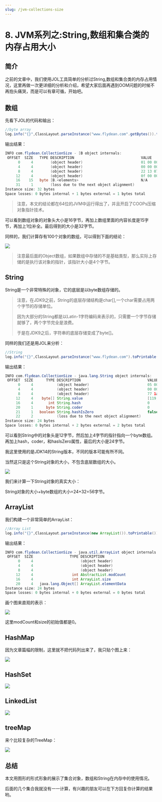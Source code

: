 ```yaml
---
slug: /jvm-collections-size
---
```


# 8. JVM系列之:String,数组和集合类的内存占用大小

## 简介

之前的文章中，我们使用JOL工具简单的分析过String,数组和集合类的内存占用情况，这里再做一次更详细的分析和介绍，希望大家后面再遇到OOM问题的时候不再抱头痛哭，而是可以有章可循，开始吧。

## 数组

先看下JOL的代码和输出：

~~~java
//byte array
log.info("{}",ClassLayout.parseInstance("www.flydean.com".getBytes()).toPrintable());
~~~

输出结果：

~~~java
INFO com.flydean.CollectionSize - [B object internals:
 OFFSET  SIZE   TYPE DESCRIPTION                               VALUE
      0     4        (object header)                           01 00 00 00 (00000001 00000000 00000000 00000000) (1)
      4     4        (object header)                           00 00 00 00 (00000000 00000000 00000000 00000000) (0)
      8     4        (object header)                           22 13 07 00 (00100010 00010011 00000111 00000000) (463650)
     12     4        (object header)                           0f 00 00 00 (00001111 00000000 00000000 00000000) (15)
     16    15   byte [B.<elements>                             N/A
     31     1        (loss due to the next object alignment)
Instance size: 32 bytes
Space losses: 0 bytes internal + 1 bytes external = 1 bytes total
~~~

> 注意，本文的结论都在64位的JVM中运行得出了，并且开启了COOPs压缩对象指针技术。

可以看到数组对象的对象头大小是16字节，再加上数组里面的内容长度是15字节，再加上1位补全。最后得到的大小是32字节。

同样的，我们计算存有100个对象的数组，可以得到下面的结论：

![](https://img-blog.csdnimg.cn/20200618160037868.png?x-oss-process=image/watermark,type_ZmFuZ3poZW5naGVpdGk,shadow_0,text_aHR0cDovL3d3dy5mbHlkZWFuLmNvbQ==,size_35,color_8F8F8F,t_70)

> 注意最后面的Object数组，如果数组中存储的不是基础类型，那么实际上存储的是执行该对象的指针，该指针大小是4个字节。

## String

String是一个非常特殊的对象，它的底层是以byte数组存储的。

> 注意，在JDK9之前，String的底层存储结构是char[],一个char需要占用两个字节的存储单位。
> 
> 因为大部分的String都是以Latin-1字符编码来表示的，只需要一个字节存储就够了，两个字节完全是浪费。
> 
> 于是在JDK9之后，字符串的底层存储变成了byte[]。

同样的我们还是用JOL来分析：

~~~java
//String
log.info("{}",ClassLayout.parseInstance("www.flydean.com").toPrintable());
~~~

输出结果：

~~~java
INFO com.flydean.CollectionSize - java.lang.String object internals:
 OFFSET  SIZE      TYPE DESCRIPTION                               VALUE
      0     4           (object header)                           05 00 00 00 (00000101 00000000 00000000 00000000) (5)
      4     4           (object header)                           00 00 00 00 (00000000 00000000 00000000 00000000) (0)
      8     4           (object header)                           77 1a 06 00 (01110111 00011010 00000110 00000000) (399991)
     12     4    byte[] String.value                              [119, 119, 119, 46, 102, 108, 121, 100, 101, 97, 110, 46, 99, 111, 109]
     16     4       int String.hash                               0
     20     1      byte String.coder                              0
     21     1   boolean String.hashIsZero                         false
     22     2           (loss due to the next object alignment)
Instance size: 24 bytes
Space losses: 0 bytes internal + 2 bytes external = 2 bytes total
~~~

可以看到String中的对象头是12字节，然后加上4字节的指针指向一个byte数组。再加上hash，coder，和hasIsZero属性，最后的大小是24字节。

我这里使用的是JDK14的String版本，不同的版本可能有所不同。

当然这只是这个String对象的大小，不包含底层数组的大小。

![](https://img-blog.csdnimg.cn/20200618161614743.png?x-oss-process=image/watermark,type_ZmFuZ3poZW5naGVpdGk,shadow_0,text_aHR0cDovL3d3dy5mbHlkZWFuLmNvbQ==,size_35,color_8F8F8F,t_70)

我们来计算一下String对象的真实大小：

String对象的大小+byte数组的大小=24+32=56字节。

## ArrayList

我们构建一个非常简单的ArrayList：

~~~java
//Array List
log.info("{}",ClassLayout.parseInstance(new ArrayList()).toPrintable());
~~~

输出结果：

~~~java
INFO com.flydean.CollectionSize - java.util.ArrayList object internals:
 OFFSET  SIZE                 TYPE DESCRIPTION                               VALUE
      0     4                      (object header)                           05 00 00 00 (00000101 00000000 00000000 00000000) (5)
      4     4                      (object header)                           00 00 00 00 (00000000 00000000 00000000 00000000) (0)
      8     4                      (object header)                           87 81 05 00 (10000111 10000001 00000101 00000000) (360839)
     12     4                  int AbstractList.modCount                     0
     16     4                  int ArrayList.size                            0
     20     4   java.lang.Object[] ArrayList.elementData                     []
Instance size: 24 bytes
Space losses: 0 bytes internal + 0 bytes external = 0 bytes total
~~~

画个图来直观的表示：

![](https://img-blog.csdnimg.cn/20200618164434365.png?x-oss-process=image/watermark,type_ZmFuZ3poZW5naGVpdGk,shadow_0,text_aHR0cDovL3d3dy5mbHlkZWFuLmNvbQ==,size_35,color_8F8F8F,t_70)

这里modCount和size的初始值都是0。

## HashMap

因为文章篇幅的限制，这里就不把代码列出来了，我只贴个图上来：

![](https://img-blog.csdnimg.cn/20200618164939825.png?x-oss-process=image/watermark,type_ZmFuZ3poZW5naGVpdGk,shadow_0,text_aHR0cDovL3d3dy5mbHlkZWFuLmNvbQ==,size_35,color_8F8F8F,t_70)

## HashSet

![](https://img-blog.csdnimg.cn/20200618165613655.png?x-oss-process=image/watermark,type_ZmFuZ3poZW5naGVpdGk,shadow_0,text_aHR0cDovL3d3dy5mbHlkZWFuLmNvbQ==,size_35,color_8F8F8F,t_70)

## LinkedList

![](https://img-blog.csdnimg.cn/20200618165903442.png?x-oss-process=image/watermark,type_ZmFuZ3poZW5naGVpdGk,shadow_0,text_aHR0cDovL3d3dy5mbHlkZWFuLmNvbQ==,size_35,color_8F8F8F,t_70)

## treeMap

来个比较复杂的TreeMap：

![](https://img-blog.csdnimg.cn/20200618170359983.png?x-oss-process=image/watermark,type_ZmFuZ3poZW5naGVpdGk,shadow_0,text_aHR0cDovL3d3dy5mbHlkZWFuLmNvbQ==,size_35,color_8F8F8F,t_70)

## 总结

本文用图形的形式形象的展示了集合对象，数组和String在内存中的使用情况。

后面的几个集合我就没有一一计算，有兴趣的朋友可以在下方回复你计算的结果哟。




















